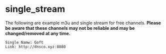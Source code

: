 # single_stream

The following are example m3u and single stream for free channels.  **Please be aware that these channels may not be reliable and may be changed/removed at any time.**

  ```
Single Namw: Goft
Link: http://dnsco.xyz:8080
   ```

  ```

